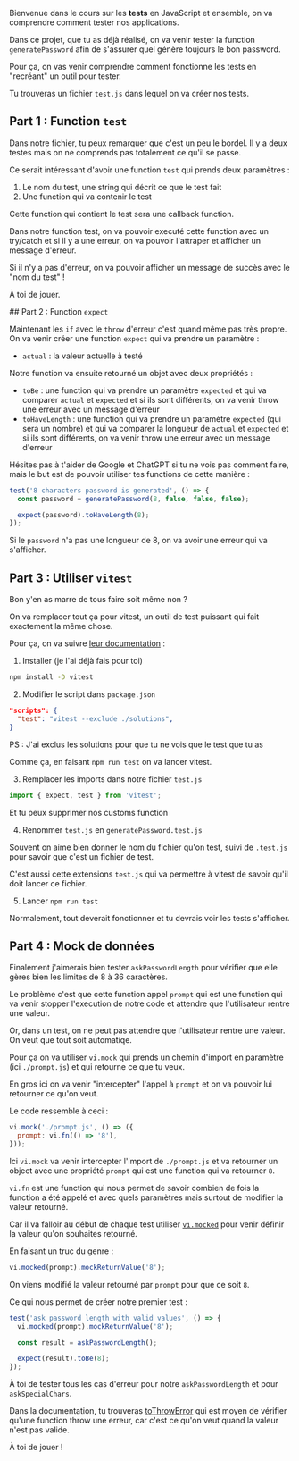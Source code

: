 Bienvenue dans le cours sur les **tests** en JavaScript et ensemble, on va comprendre comment tester nos applications.

Dans ce projet, que tu as déjà réalisé, on va venir tester la function `generatePassword` afin de s'assurer quel génère toujours le bon password.

Pour ça, on vas venir comprendre comment fonctionne les tests en "recréant" un outil pour tester.

Tu trouveras un fichier `test.js` dans lequel on va créer nos tests.

## Part 1 : Function `test`

Dans notre fichier, tu peux remarquer que c'est un peu le bordel. Il y a deux testes mais on ne comprends pas totalement ce qu'il se passe.

Ce serait intéressant d'avoir une function `test` qui prends deux paramètres :

1. Le nom du test, une string qui décrit ce que le test fait
2. Une function qui va contenir le test

Cette function qui contient le test sera une callback function.

Dans notre function test, on va pouvoir executé cette function avec un try/catch et si il y a une erreur, on va pouvoir l'attraper et afficher un message d'erreur.

Si il n'y a pas d'erreur, on va pouvoir afficher un message de succès avec le "nom du test" !

À toi de jouer.

## Part 2 : Function `expect`

Maintenant les `if` avec le `throw` d'erreur c'est quand même pas très propre. On va venir créer une function `expect` qui va prendre un paramètre :

- `actual` : la valeur actuelle à testé

Notre function va ensuite retourné un objet avec deux propriétés :

- `toBe` : une function qui va prendre un paramètre `expected` et qui va comparer `actual` et `expected` et si ils sont différents, on va venir throw une erreur avec un message d'erreur
- `toHaveLength` : une function qui va prendre un paramètre `expected` (qui sera un nombre) et qui va comparer la longueur de `actual` et `expected` et si ils sont différents, on va venir throw une erreur avec un message d'erreur

Hésites pas à t'aider de Google et ChatGPT si tu ne vois pas comment faire, mais le but est de pouvoir utiliser tes functions de cette manière :

```js
test('8 characters password is generated', () => {
  const password = generatePassword(8, false, false, false);

  expect(password).toHaveLength(8);
});
```

Si le `password` n'a pas une longueur de 8, on va avoir une erreur qui va s'afficher.

## Part 3 : Utiliser `vitest`

Bon y'en as marre de tous faire soit même non ?

On va remplacer tout ça pour vitest, un outil de test puissant qui fait exactement la même chose.

Pour ça, on va suivre [leur documentation](https://vitest.dev/guide/) :

1. Installer (je l'ai déjà fais pour toi)

```bash
npm install -D vitest
```

2. Modifier le script dans `package.json`

```json
"scripts": {
  "test": "vitest --exclude ./solutions",
}
```

PS : J'ai exclus les solutions pour que tu ne vois que le test que tu as

Comme ça, en faisant `npm run test` on va lancer vitest.

3. Remplacer les imports dans notre fichier `test.js`

```js
import { expect, test } from 'vitest';
```

Et tu peux supprimer nos customs function

4. Renommer `test.js` en `generatePassword.test.js`

Souvent on aime bien donner le nom du fichier qu'on test, suivi de `.test.js` pour savoir que c'est un fichier de test.

C'est aussi cette extensions `test.js` qui va permettre à vitest de savoir qu'il doit lancer ce fichier.

5. Lancer `npm run test`

Normalement, tout deverait fonctionner et tu devrais voir les tests s'afficher.

## Part 4 : Mock de données

Finalement j'aimerais bien tester `askPasswordLength` pour vérifier que elle gères bien les limites de 8 à 36 caractères.

Le problème c'est que cette function appel `prompt` qui est une function qui va venir stopper l'execution de notre code et attendre que l'utilisateur rentre une valeur.

Or, dans un test, on ne peut pas attendre que l'utilisateur rentre une valeur. On veut que tout soit automatiqe.

Pour ça on va utiliser `vi.mock` qui prends un chemin d'import en paramètre (ici `./prompt.js`) et qui retourne ce que tu veux.

En gros ici on va venir "intercepter" l'appel à `prompt` et on va pouvoir lui retourner ce qu'on veut.

Le code ressemble à ceci :

```js
vi.mock('./prompt.js', () => ({
  prompt: vi.fn(() => '8'),
}));
```

Ici `vi.mock` va venir intercepter l'import de `./prompt.js` et va retourner un object avec une propriété `prompt` qui est une function qui va retourner `8`.

`vi.fn` est une function qui nous permet de savoir combien de fois la function a été appelé et avec quels paramètres mais surtout de modifier la valeur retourné.

Car il va falloir au début de chaque test utiliser [`vi.mocked`](https://vitest.dev/api/vi.html#vi-mocked) pour venir définir la valeur qu'on souhaites retourné.

En faisant un truc du genre :

```js
vi.mocked(prompt).mockReturnValue('8');
```

On viens modifié la valeur retourné par `prompt` pour que ce soit `8`.

Ce qui nous permet de créer notre premier test :

```js
test('ask password length with valid values', () => {
  vi.mocked(prompt).mockReturnValue('8');

  const result = askPasswordLength();

  expect(result).toBe(8);
});
```

À toi de tester tous les cas d'erreur pour notre `askPasswordLength` et pour `askSpecialChars`.

Dans la documentation, tu trouveras [toThrowError](https://vitest.dev/api/expect.html#tothrowerror) qui est moyen de vérifier qu'une function throw une erreur, car c'est ce qu'on veut quand la valeur n'est pas valide.

À toi de jouer !
